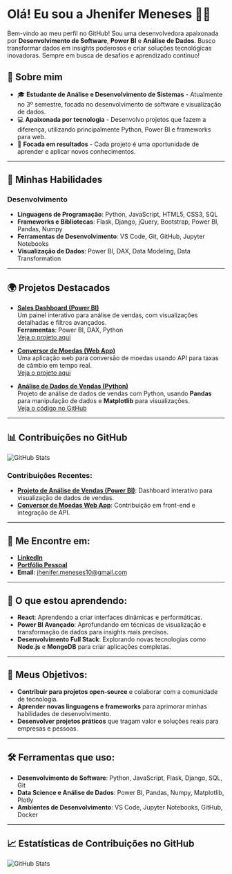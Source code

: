 # Olá! Eu sou a Jhenifer Meneses 👩‍💻

Bem-vindo ao meu perfil no GitHub! Sou uma desenvolvedora apaixonada por **Desenvolvimento de Software**, **Power BI** e **Análise de Dados**. Busco transformar dados em insights poderosos e criar soluções tecnológicas inovadoras. Sempre em busca de desafios e aprendizado contínuo!

## 🌱 Sobre mim
- 🎓 **Estudante de Análise e Desenvolvimento de Sistemas** - Atualmente no 3º semestre, focada no desenvolvimento de software e visualização de dados.
- 💻 **Apaixonada por tecnologia** - Desenvolvo projetos que fazem a diferença, utilizando principalmente Python, Power BI e frameworks para web.
- 💪 **Focada em resultados** - Cada projeto é uma oportunidade de aprender e aplicar novos conhecimentos.

---

## 🚀 Minhas Habilidades
### **Desenvolvimento**
- **Linguagens de Programação**: Python, JavaScript, HTML5, CSS3, SQL
- **Frameworks e Bibliotecas**: Flask, Django, jQuery, Bootstrap, Power BI, Pandas, Numpy
- **Ferramentas de Desenvolvimento**: VS Code, Git, GitHub, Jupyter Notebooks
- **Visualização de Dados**: Power BI, DAX, Data Modeling, Data Transformation

---

## 🌍 Projetos Destacados

- **[Sales Dashboard (Power BI)](https://github.com/jheniferfm/Dashboard-Vendas)**  
  Um painel interativo para análise de vendas, com visualizações detalhadas e filtros avançados.  
  **Ferramentas**: Power BI, DAX, Python  
  [Veja o projeto aqui](https://github.com/jheniferfm/Dashboard-Vendas)

- **[Conversor de Moedas (Web App)](https://github.com/jheniferfm/Conversor-de-moedas)**  
  Uma aplicação web para conversão de moedas usando API para taxas de câmbio em tempo real.  
  [Veja o projeto aqui](https://github.com/jheniferfm/Conversor-de-moedas)

- **[Análise de Dados de Vendas (Python)](https://github.com/jheniferfm/Analise-de-Dados-Vendas)**  
  Projeto de análise de dados de vendas com Python, usando **Pandas** para manipulação de dados e **Matplotlib** para visualizações.  
  [Veja o código no GitHub](https://github.com/jheniferfm/Analise-de-Dados-Vendas)

---

## 📊 Contribuições no GitHub

![GitHub Stats](https://github-readme-stats.vercel.app/api?username=JheniferFM&show_icons=true&count_private=true&hide_title=true&theme=jolly)

### Contribuições Recentes:
- **[Projeto de Análise de Vendas (Power BI)](https://github.com/jheniferfm/Dashboard-Vendas)**: Dashboard interativo para visualização de dados de vendas.
- **[Conversor de Moedas Web App](https://github.com/jheniferfm/Conversor-de-moedas)**: Contribuição em front-end e integração de API.

---

## 💬 Me Encontre em:
- **[LinkedIn](https://www.linkedin.com/in/jhenifer-meneses-98293b300)**
- **[Portfólio Pessoal](https://jheniferfm.github.io/Portf-lio/)**
- **Email**: [jhenifer.meneses10@gmail.com](mailto:jhenifer.meneses10@gmail.com)

---

## 🧠 O que estou aprendendo:
- **React**: Aprendendo a criar interfaces dinâmicas e performáticas.
- **Power BI Avançado**: Aprofundando em técnicas de visualização e transformação de dados para insights mais precisos.
- **Desenvolvimento Full Stack**: Explorando novas tecnologias como **Node.js** e **MongoDB** para criar aplicações completas.

---

## 🎯 Meus Objetivos:
- **Contribuir para projetos open-source** e colaborar com a comunidade de tecnologia.
- **Aprender novas linguagens e frameworks** para aprimorar minhas habilidades de desenvolvimento.
- **Desenvolver projetos práticos** que tragam valor e soluções reais para empresas e pessoas.

---

## 🛠 Ferramentas que uso:
- **Desenvolvimento de Software**: Python, JavaScript, Flask, Django, SQL, Git
- **Data Science e Análise de Dados**: Power BI, Pandas, Numpy, Matplotlib, Plotly
- **Ambientes de Desenvolvimento**: VS Code, Jupyter Notebooks, GitHub, Docker

---

## 📈 Estatísticas de Contribuições no GitHub
![GitHub Stats](https://github-readme-stats.vercel.app/api/top-langs/?username=JheniferFM&layout=compact&theme=jolly)
